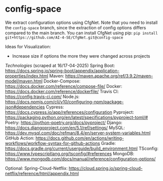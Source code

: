 # config-space

We extract configuration options using CfgNet. 
Note that you need to install the `config-space` branch, since the extraction of config options differs compared to the main branch.
You can install CfgNet using pip: `pip install git+https://github.com/AI-4-SE/CfgNet.git@config-space`


Ideas for Visualization:
- Increase size if options the more they were changed across projects



*Technologies* (scraped at 16/17-04-2025)
Spring Boot: https://docs.spring.io/spring-boot/appendix/application-properties/index.html
Maven: https://maven.apache.org/ref/3.9.2/maven-model/maven.html
Docker-Compose: https://docs.docker.com/reference/compose-file/
Docker: https://docs.docker.com/reference/dockerfile/
Travis CI: https://config.travis-ci.com/
Node.js: https://docs.npmjs.com/cli/v10/configuring-npm/package-json#dependencies
Cypress: https://docs.cypress.io/app/references/configuration
Pyproject: https://packaging.python.org/en/latest/specifications/pyproject-toml/#
Poetry: https://python-poetry.org/docs/pyproject/
Django: https://docs.djangoproject.com/en/5.1/ref/settings/
MySQL: https://dev.mysql.com/doc/refman/8.4/en/server-system-variables.html
GitHub Action: https://docs.github.com/en/actions/writing-workflows/workflow-syntax-for-github-actions
Gradle: https://docs.gradle.org/current/userguide/build_environment.html
TSconfig: https://www.typescriptlang.org/tsconfig/#references
MongoDB: https://www.mongodb.com/docs/manual/reference/configuration-options/


Optional:
Spring-Cloud-Netflix: https://cloud.spring.io/spring-cloud-netflix/reference/html/appendix.html
